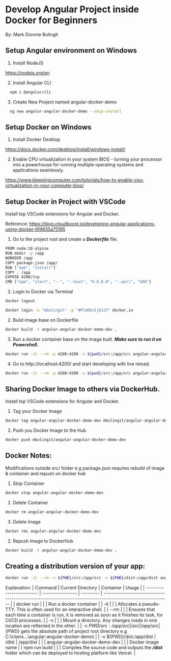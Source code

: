 # Develop Angular Project inside Docker for Beginners

By: Mark Dionnie Bulingit

## Setup Angular environment on Windows

1. Install NodeJS

https://nodejs.org/en

2. Install Angular CLI

```bash
  npm i @angular/cli
```

3. Create New Project named angular-docker-demo

```bash
  ng new angular-angular-docker-demo --skip-install
```

## Setup Docker on Windows

1. Install Docker Desktop

https://docs.docker.com/desktop/install/windows-install/

2. Enable CPU virtualization in your system BIOS - turning your processor into a powerhouse for running multiple operating systems and applications seamlessly.

https://www.bleepingcomputer.com/tutorials/how-to-enable-cpu-virtualization-in-your-computer-bios/

## Setup Docker in Project with VSCode

Install top VSCode extensions for Angular and Docker.

Reference: https://blog.cloudboost.io/developing-angular-applications-using-docker-6f4835a75195

1. Go to the project root and create a **_Dockerfile_** file.

```bash
FROM node:18-alpine
RUN mkdir -p /app
WORKDIR /app
COPY package.json /app/
RUN ["npm", "install"]
COPY . /app
EXPOSE 4200/tcp
CMD ["npm", "start", "--", "--host", "0.0.0.0", "--poll", "500"]

```

2. Login to Docker via Terminal

```bash
docker logout
```

```bash
docker login -u "mbulingit" -p "#PlmOknIjb123" docker.io
```

2. Build image base on Dockerfile

```bash
docker build -t angular-angular-docker-demo-dev .
```

3. Run a docker container base on the image built. **_Make sure to run it on Powershell._**

```bash
docker run -it --rm -p 4200:4200 -v ${pwd}/src:/app/src angular-angular-docker-demo-dev
```

4. Go to http://localhost:4200/ and start developing with live reload.

```bash
docker run -it --rm -p 4200:4200 -v ${pwd}/src:/app/src angular-angular-docker-demo-dev
```

## Sharing Docker Image to others via DockerHub.

Install top VSCode extensions for Angular and Docker.

1. Tag your Docker Image

```bash
docker tag angular-angular-docker-demo-dev mbulingit/angular-angular-docker-demo-dev

```

2. Push you Docker Image to the Hub

```bash
docker push mbulingit/angular-angular-docker-demo-dev

```

## Docker Notes:

Modifications outside src/ folder e.g package.json requires rebuild of image & container and repush on docker hub

1. Stop Container

```bash
docker stop angular-angular-docker-demo-dev
```

2. Delete Container

```bash
docker rm angular-angular-docker-demo-dev
```

3. Delete Image

```bash
docker rmi angular-angular-docker-demo-dev
```

2. Repush Image to DockerHub

```bash
docker build -t angular-angular-docker-demo-dev .
```

## Creating a distribution version of your app:

```bash
docker run -it --rm -v ${PWD}/src:/app/src -v ${PWD}/dist:/app/dist angular-angular-docker-demo-dev npm run build
```

Explanation:
| Command | Current Directory | Container | Usage |
| ------------------------- | ----------------- | --------- | -------------------------------------------------------------------------------------------------------------- |
| docker run | | | Run a docker container |
| \-it | | | Allocates a pseudo-TTY. This is often used for an interactive shell. |
| \--rm | | | Ensures that each time a container is run, it is removed as soon as it finishes its task, for CI/CD processes. |
| \-v | | | Mount a directory. Any changes made in one location are reflected in the other. |
| \-v ${PWD}/src:/app/src   | /src              | /app/src  |${PWD} gets the absolute path of project root directory e.g C:\Users\...\angular-angular-docker-demo\ |
| \-v ${PWD}/dist:/app/dist | /dist | /app/dist | |
| angular-angular-docker-demo-dev | | | Docker image name |
| npm run build | | | Compiles the source code and outputs the **_/dist_** folder which can be deployed to hosting platform like Vercel. |
